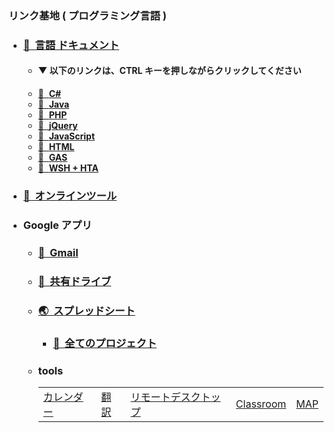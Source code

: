 ### リンク基地 ( プログラミング言語 )
- ### [🍔&nbsp; 言語 ドキュメント](https://github.com/winofsql/link-base-pg-language/blob/main/document.md)
  - #### ▼ 以下のリンクは、CTRL キーを押しながらクリックしてください
  - [📕&nbsp; **C#**](https://github.com/winofsql/link-base-pg-language/blob/main/document.md#-c)
  - [📗&nbsp; **Java**](https://github.com/winofsql/link-base-pg-language/blob/main/document.md#-java)
  - [📘&nbsp; **PHP**](https://github.com/winofsql/link-base-pg-language/blob/main/document.md#-php)
  - [📙&nbsp; **jQuery**](https://github.com/winofsql/link-base-pg-language/blob/main/document.md#-jquery)
  - [📒&nbsp; **JavaScript**](https://github.com/winofsql/link-base-pg-language/blob/main/document.md#-javascript)
  - [📔&nbsp; **HTML**](https://github.com/winofsql/link-base-pg-language/blob/main/document.md#-html)
  - [📓&nbsp; **GAS**](https://github.com/winofsql/link-base-pg-language/blob/main/document.md#-google-apps-script)
  - [📗&nbsp; **WSH + HTA**](https://github.com/winofsql/link-base-pg-language/blob/main/document.md##user-content--wsh--hta)

- ### [💯&nbsp; オンラインツール](https://github.com/winofsql/link-base/blob/main/online-tool.md)

- ### Google アプリ
  - ### [📩&nbsp; Gmail](https://mail.google.com/)
  - ### [💾&nbsp; 共有ドライブ](https://drive.google.com/drive/shared-drives)
  - ### [🌏&nbsp; スプレッドシート](https://docs.google.com/spreadsheets)
    - ### [🏃&nbsp; 全てのプロジェクト](https://script.google.com/home/all)
  - ### tools

    |   |  |  |  |  |
    | -- | -- | -- | -- | -- | 
    | [カレンダー](https://calendar.google.com/calendar) | [翻訳](https://translate.google.co.jp/)  | [リモートデスクトップ](https://remotedesktop.google.com/access/) | [Classroom](https://classroom.google.com/) | [MAP](https://www.google.co.jp/maps) |

 
